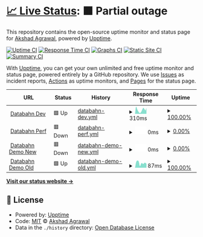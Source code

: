 # [📈 Live Status](https://akshadagrawal.github.io/uptime-test): <!--live status--> **🟧 Partial outage**

This repository contains the open-source uptime monitor and status page for [Akshad Agrawal](https://akshadagrawal.github.io/uptime-test), powered by [Upptime](https://github.com/upptime/upptime).

[![Uptime CI](https://github.com/akshadagrawal/uptime-test/workflows/Uptime%20CI/badge.svg)](https://github.com/akshadagrawal/uptime-test/actions?query=workflow%3A%22Uptime+CI%22)
[![Response Time CI](https://github.com/akshadagrawal/uptime-test/workflows/Response%20Time%20CI/badge.svg)](https://github.com/akshadagrawal/uptime-test/actions?query=workflow%3A%22Response+Time+CI%22)
[![Graphs CI](https://github.com/akshadagrawal/uptime-test/workflows/Graphs%20CI/badge.svg)](https://github.com/akshadagrawal/uptime-test/actions?query=workflow%3A%22Graphs+CI%22)
[![Static Site CI](https://github.com/akshadagrawal/uptime-test/workflows/Static%20Site%20CI/badge.svg)](https://github.com/akshadagrawal/uptime-test/actions?query=workflow%3A%22Static+Site+CI%22)
[![Summary CI](https://github.com/akshadagrawal/uptime-test/workflows/Summary%20CI/badge.svg)](https://github.com/akshadagrawal/uptime-test/actions?query=workflow%3A%22Summary+CI%22)

With [Upptime](https://upptime.js.org), you can get your own unlimited and free uptime monitor and status page, powered entirely by a GitHub repository. We use [Issues](https://github.com/akshadagrawal/uptime-test/issues) as incident reports, [Actions](https://github.com/akshadagrawal/uptime-test/actions) as uptime monitors, and [Pages](https://akshadagrawal.github.io/uptime-test) for the status page.

<!--start: status pages-->
<!-- This summary is generated by Upptime (https://github.com/upptime/upptime) -->
<!-- Do not edit this manually, your changes will be overwritten -->
<!-- prettier-ignore -->
| URL | Status | History | Response Time | Uptime |
| --- | ------ | ------- | ------------- | ------ |
| <img alt="" src="https://icons.duckduckgo.com/ip3/app.dev.databahn.app.ico" height="13"> [Databahn Dev](https://app.dev.databahn.app) | 🟩 Up | [databahn-dev.yml](https://github.com/akshadagrawal/uptime-test/commits/HEAD/history/databahn-dev.yml) | <details><summary><img alt="Response time graph" src="./graphs/databahn-dev/response-time-week.png" height="20"> 310ms</summary><br><a href="https://akshadagrawal.github.io/uptime-test/history/databahn-dev"><img alt="Response time 629" src="https://img.shields.io/endpoint?url=https%3A%2F%2Fraw.githubusercontent.com%2Fakshadagrawal%2Fuptime-test%2FHEAD%2Fapi%2Fdatabahn-dev%2Fresponse-time.json"></a><br><a href="https://akshadagrawal.github.io/uptime-test/history/databahn-dev"><img alt="24-hour response time 232" src="https://img.shields.io/endpoint?url=https%3A%2F%2Fraw.githubusercontent.com%2Fakshadagrawal%2Fuptime-test%2FHEAD%2Fapi%2Fdatabahn-dev%2Fresponse-time-day.json"></a><br><a href="https://akshadagrawal.github.io/uptime-test/history/databahn-dev"><img alt="7-day response time 310" src="https://img.shields.io/endpoint?url=https%3A%2F%2Fraw.githubusercontent.com%2Fakshadagrawal%2Fuptime-test%2FHEAD%2Fapi%2Fdatabahn-dev%2Fresponse-time-week.json"></a><br><a href="https://akshadagrawal.github.io/uptime-test/history/databahn-dev"><img alt="30-day response time 1075" src="https://img.shields.io/endpoint?url=https%3A%2F%2Fraw.githubusercontent.com%2Fakshadagrawal%2Fuptime-test%2FHEAD%2Fapi%2Fdatabahn-dev%2Fresponse-time-month.json"></a><br><a href="https://akshadagrawal.github.io/uptime-test/history/databahn-dev"><img alt="1-year response time 629" src="https://img.shields.io/endpoint?url=https%3A%2F%2Fraw.githubusercontent.com%2Fakshadagrawal%2Fuptime-test%2FHEAD%2Fapi%2Fdatabahn-dev%2Fresponse-time-year.json"></a></details> | <details><summary><a href="https://akshadagrawal.github.io/uptime-test/history/databahn-dev">100.00%</a></summary><a href="https://akshadagrawal.github.io/uptime-test/history/databahn-dev"><img alt="All-time uptime 100.00%" src="https://img.shields.io/endpoint?url=https%3A%2F%2Fraw.githubusercontent.com%2Fakshadagrawal%2Fuptime-test%2FHEAD%2Fapi%2Fdatabahn-dev%2Fuptime.json"></a><br><a href="https://akshadagrawal.github.io/uptime-test/history/databahn-dev"><img alt="24-hour uptime 100.00%" src="https://img.shields.io/endpoint?url=https%3A%2F%2Fraw.githubusercontent.com%2Fakshadagrawal%2Fuptime-test%2FHEAD%2Fapi%2Fdatabahn-dev%2Fuptime-day.json"></a><br><a href="https://akshadagrawal.github.io/uptime-test/history/databahn-dev"><img alt="7-day uptime 100.00%" src="https://img.shields.io/endpoint?url=https%3A%2F%2Fraw.githubusercontent.com%2Fakshadagrawal%2Fuptime-test%2FHEAD%2Fapi%2Fdatabahn-dev%2Fuptime-week.json"></a><br><a href="https://akshadagrawal.github.io/uptime-test/history/databahn-dev"><img alt="30-day uptime 100.00%" src="https://img.shields.io/endpoint?url=https%3A%2F%2Fraw.githubusercontent.com%2Fakshadagrawal%2Fuptime-test%2FHEAD%2Fapi%2Fdatabahn-dev%2Fuptime-month.json"></a><br><a href="https://akshadagrawal.github.io/uptime-test/history/databahn-dev"><img alt="1-year uptime 100.00%" src="https://img.shields.io/endpoint?url=https%3A%2F%2Fraw.githubusercontent.com%2Fakshadagrawal%2Fuptime-test%2FHEAD%2Fapi%2Fdatabahn-dev%2Fuptime-year.json"></a></details>
| <img alt="" src="https://icons.duckduckgo.com/ip3/app.perf.databahn.app.ico" height="13"> [Databahn Perf](https://app.perf.databahn.app) | 🟥 Down | [databahn-perf.yml](https://github.com/akshadagrawal/uptime-test/commits/HEAD/history/databahn-perf.yml) | <details><summary><img alt="Response time graph" src="./graphs/databahn-perf/response-time-week.png" height="20"> 0ms</summary><br><a href="https://akshadagrawal.github.io/uptime-test/history/databahn-perf"><img alt="Response time 736" src="https://img.shields.io/endpoint?url=https%3A%2F%2Fraw.githubusercontent.com%2Fakshadagrawal%2Fuptime-test%2FHEAD%2Fapi%2Fdatabahn-perf%2Fresponse-time.json"></a><br><a href="https://akshadagrawal.github.io/uptime-test/history/databahn-perf"><img alt="24-hour response time 0" src="https://img.shields.io/endpoint?url=https%3A%2F%2Fraw.githubusercontent.com%2Fakshadagrawal%2Fuptime-test%2FHEAD%2Fapi%2Fdatabahn-perf%2Fresponse-time-day.json"></a><br><a href="https://akshadagrawal.github.io/uptime-test/history/databahn-perf"><img alt="7-day response time 0" src="https://img.shields.io/endpoint?url=https%3A%2F%2Fraw.githubusercontent.com%2Fakshadagrawal%2Fuptime-test%2FHEAD%2Fapi%2Fdatabahn-perf%2Fresponse-time-week.json"></a><br><a href="https://akshadagrawal.github.io/uptime-test/history/databahn-perf"><img alt="30-day response time 381" src="https://img.shields.io/endpoint?url=https%3A%2F%2Fraw.githubusercontent.com%2Fakshadagrawal%2Fuptime-test%2FHEAD%2Fapi%2Fdatabahn-perf%2Fresponse-time-month.json"></a><br><a href="https://akshadagrawal.github.io/uptime-test/history/databahn-perf"><img alt="1-year response time 736" src="https://img.shields.io/endpoint?url=https%3A%2F%2Fraw.githubusercontent.com%2Fakshadagrawal%2Fuptime-test%2FHEAD%2Fapi%2Fdatabahn-perf%2Fresponse-time-year.json"></a></details> | <details><summary><a href="https://akshadagrawal.github.io/uptime-test/history/databahn-perf">0.00%</a></summary><a href="https://akshadagrawal.github.io/uptime-test/history/databahn-perf"><img alt="All-time uptime 37.06%" src="https://img.shields.io/endpoint?url=https%3A%2F%2Fraw.githubusercontent.com%2Fakshadagrawal%2Fuptime-test%2FHEAD%2Fapi%2Fdatabahn-perf%2Fuptime.json"></a><br><a href="https://akshadagrawal.github.io/uptime-test/history/databahn-perf"><img alt="24-hour uptime 0.00%" src="https://img.shields.io/endpoint?url=https%3A%2F%2Fraw.githubusercontent.com%2Fakshadagrawal%2Fuptime-test%2FHEAD%2Fapi%2Fdatabahn-perf%2Fuptime-day.json"></a><br><a href="https://akshadagrawal.github.io/uptime-test/history/databahn-perf"><img alt="7-day uptime 0.00%" src="https://img.shields.io/endpoint?url=https%3A%2F%2Fraw.githubusercontent.com%2Fakshadagrawal%2Fuptime-test%2FHEAD%2Fapi%2Fdatabahn-perf%2Fuptime-week.json"></a><br><a href="https://akshadagrawal.github.io/uptime-test/history/databahn-perf"><img alt="30-day uptime 21.36%" src="https://img.shields.io/endpoint?url=https%3A%2F%2Fraw.githubusercontent.com%2Fakshadagrawal%2Fuptime-test%2FHEAD%2Fapi%2Fdatabahn-perf%2Fuptime-month.json"></a><br><a href="https://akshadagrawal.github.io/uptime-test/history/databahn-perf"><img alt="1-year uptime 37.06%" src="https://img.shields.io/endpoint?url=https%3A%2F%2Fraw.githubusercontent.com%2Fakshadagrawal%2Fuptime-test%2FHEAD%2Fapi%2Fdatabahn-perf%2Fuptime-year.json"></a></details>
| <img alt="" src="https://icons.duckduckgo.com/ip3/app.demo.databahn.app.ico" height="13"> [Databahn Demo New](https://app.demo.databahn.app) | 🟥 Down | [databahn-demo-new.yml](https://github.com/akshadagrawal/uptime-test/commits/HEAD/history/databahn-demo-new.yml) | <details><summary><img alt="Response time graph" src="./graphs/databahn-demo-new/response-time-week.png" height="20"> 0ms</summary><br><a href="https://akshadagrawal.github.io/uptime-test/history/databahn-demo-new"><img alt="Response time 395" src="https://img.shields.io/endpoint?url=https%3A%2F%2Fraw.githubusercontent.com%2Fakshadagrawal%2Fuptime-test%2FHEAD%2Fapi%2Fdatabahn-demo-new%2Fresponse-time.json"></a><br><a href="https://akshadagrawal.github.io/uptime-test/history/databahn-demo-new"><img alt="24-hour response time 0" src="https://img.shields.io/endpoint?url=https%3A%2F%2Fraw.githubusercontent.com%2Fakshadagrawal%2Fuptime-test%2FHEAD%2Fapi%2Fdatabahn-demo-new%2Fresponse-time-day.json"></a><br><a href="https://akshadagrawal.github.io/uptime-test/history/databahn-demo-new"><img alt="7-day response time 0" src="https://img.shields.io/endpoint?url=https%3A%2F%2Fraw.githubusercontent.com%2Fakshadagrawal%2Fuptime-test%2FHEAD%2Fapi%2Fdatabahn-demo-new%2Fresponse-time-week.json"></a><br><a href="https://akshadagrawal.github.io/uptime-test/history/databahn-demo-new"><img alt="30-day response time 0" src="https://img.shields.io/endpoint?url=https%3A%2F%2Fraw.githubusercontent.com%2Fakshadagrawal%2Fuptime-test%2FHEAD%2Fapi%2Fdatabahn-demo-new%2Fresponse-time-month.json"></a><br><a href="https://akshadagrawal.github.io/uptime-test/history/databahn-demo-new"><img alt="1-year response time 395" src="https://img.shields.io/endpoint?url=https%3A%2F%2Fraw.githubusercontent.com%2Fakshadagrawal%2Fuptime-test%2FHEAD%2Fapi%2Fdatabahn-demo-new%2Fresponse-time-year.json"></a></details> | <details><summary><a href="https://akshadagrawal.github.io/uptime-test/history/databahn-demo-new">0.00%</a></summary><a href="https://akshadagrawal.github.io/uptime-test/history/databahn-demo-new"><img alt="All-time uptime 56.44%" src="https://img.shields.io/endpoint?url=https%3A%2F%2Fraw.githubusercontent.com%2Fakshadagrawal%2Fuptime-test%2FHEAD%2Fapi%2Fdatabahn-demo-new%2Fuptime.json"></a><br><a href="https://akshadagrawal.github.io/uptime-test/history/databahn-demo-new"><img alt="24-hour uptime 0.00%" src="https://img.shields.io/endpoint?url=https%3A%2F%2Fraw.githubusercontent.com%2Fakshadagrawal%2Fuptime-test%2FHEAD%2Fapi%2Fdatabahn-demo-new%2Fuptime-day.json"></a><br><a href="https://akshadagrawal.github.io/uptime-test/history/databahn-demo-new"><img alt="7-day uptime 0.00%" src="https://img.shields.io/endpoint?url=https%3A%2F%2Fraw.githubusercontent.com%2Fakshadagrawal%2Fuptime-test%2FHEAD%2Fapi%2Fdatabahn-demo-new%2Fuptime-week.json"></a><br><a href="https://akshadagrawal.github.io/uptime-test/history/databahn-demo-new"><img alt="30-day uptime 1.38%" src="https://img.shields.io/endpoint?url=https%3A%2F%2Fraw.githubusercontent.com%2Fakshadagrawal%2Fuptime-test%2FHEAD%2Fapi%2Fdatabahn-demo-new%2Fuptime-month.json"></a><br><a href="https://akshadagrawal.github.io/uptime-test/history/databahn-demo-new"><img alt="1-year uptime 56.44%" src="https://img.shields.io/endpoint?url=https%3A%2F%2Fraw.githubusercontent.com%2Fakshadagrawal%2Fuptime-test%2FHEAD%2Fapi%2Fdatabahn-demo-new%2Fuptime-year.json"></a></details>
| <img alt="" src="https://icons.duckduckgo.com/ip3/portal.demo.databahn.in.ico" height="13"> [Databahn Demo Old](https://portal.demo.databahn.in) | 🟩 Up | [databahn-demo-old.yml](https://github.com/akshadagrawal/uptime-test/commits/HEAD/history/databahn-demo-old.yml) | <details><summary><img alt="Response time graph" src="./graphs/databahn-demo-old/response-time-week.png" height="20"> 87ms</summary><br><a href="https://akshadagrawal.github.io/uptime-test/history/databahn-demo-old"><img alt="Response time 171" src="https://img.shields.io/endpoint?url=https%3A%2F%2Fraw.githubusercontent.com%2Fakshadagrawal%2Fuptime-test%2FHEAD%2Fapi%2Fdatabahn-demo-old%2Fresponse-time.json"></a><br><a href="https://akshadagrawal.github.io/uptime-test/history/databahn-demo-old"><img alt="24-hour response time 71" src="https://img.shields.io/endpoint?url=https%3A%2F%2Fraw.githubusercontent.com%2Fakshadagrawal%2Fuptime-test%2FHEAD%2Fapi%2Fdatabahn-demo-old%2Fresponse-time-day.json"></a><br><a href="https://akshadagrawal.github.io/uptime-test/history/databahn-demo-old"><img alt="7-day response time 87" src="https://img.shields.io/endpoint?url=https%3A%2F%2Fraw.githubusercontent.com%2Fakshadagrawal%2Fuptime-test%2FHEAD%2Fapi%2Fdatabahn-demo-old%2Fresponse-time-week.json"></a><br><a href="https://akshadagrawal.github.io/uptime-test/history/databahn-demo-old"><img alt="30-day response time 149" src="https://img.shields.io/endpoint?url=https%3A%2F%2Fraw.githubusercontent.com%2Fakshadagrawal%2Fuptime-test%2FHEAD%2Fapi%2Fdatabahn-demo-old%2Fresponse-time-month.json"></a><br><a href="https://akshadagrawal.github.io/uptime-test/history/databahn-demo-old"><img alt="1-year response time 171" src="https://img.shields.io/endpoint?url=https%3A%2F%2Fraw.githubusercontent.com%2Fakshadagrawal%2Fuptime-test%2FHEAD%2Fapi%2Fdatabahn-demo-old%2Fresponse-time-year.json"></a></details> | <details><summary><a href="https://akshadagrawal.github.io/uptime-test/history/databahn-demo-old">100.00%</a></summary><a href="https://akshadagrawal.github.io/uptime-test/history/databahn-demo-old"><img alt="All-time uptime 100.00%" src="https://img.shields.io/endpoint?url=https%3A%2F%2Fraw.githubusercontent.com%2Fakshadagrawal%2Fuptime-test%2FHEAD%2Fapi%2Fdatabahn-demo-old%2Fuptime.json"></a><br><a href="https://akshadagrawal.github.io/uptime-test/history/databahn-demo-old"><img alt="24-hour uptime 100.00%" src="https://img.shields.io/endpoint?url=https%3A%2F%2Fraw.githubusercontent.com%2Fakshadagrawal%2Fuptime-test%2FHEAD%2Fapi%2Fdatabahn-demo-old%2Fuptime-day.json"></a><br><a href="https://akshadagrawal.github.io/uptime-test/history/databahn-demo-old"><img alt="7-day uptime 100.00%" src="https://img.shields.io/endpoint?url=https%3A%2F%2Fraw.githubusercontent.com%2Fakshadagrawal%2Fuptime-test%2FHEAD%2Fapi%2Fdatabahn-demo-old%2Fuptime-week.json"></a><br><a href="https://akshadagrawal.github.io/uptime-test/history/databahn-demo-old"><img alt="30-day uptime 100.00%" src="https://img.shields.io/endpoint?url=https%3A%2F%2Fraw.githubusercontent.com%2Fakshadagrawal%2Fuptime-test%2FHEAD%2Fapi%2Fdatabahn-demo-old%2Fuptime-month.json"></a><br><a href="https://akshadagrawal.github.io/uptime-test/history/databahn-demo-old"><img alt="1-year uptime 100.00%" src="https://img.shields.io/endpoint?url=https%3A%2F%2Fraw.githubusercontent.com%2Fakshadagrawal%2Fuptime-test%2FHEAD%2Fapi%2Fdatabahn-demo-old%2Fuptime-year.json"></a></details>

<!--end: status pages-->

[**Visit our status website →**](https://akshadagrawal.github.io/uptime-test)

## 📄 License

- Powered by: [Upptime](https://github.com/upptime/upptime)
- Code: [MIT](./LICENSE) © [Akshad Agrawal](https://akshadagrawal.github.io/uptime-test)
- Data in the `./history` directory: [Open Database License](https://opendatacommons.org/licenses/odbl/1-0/)
